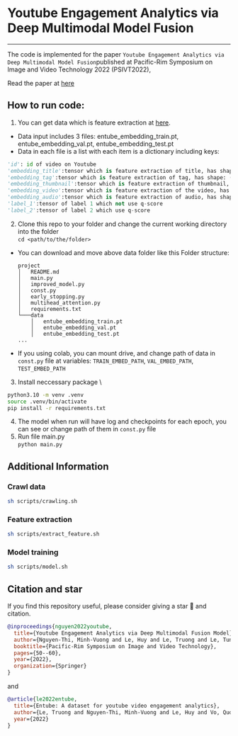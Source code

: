 # Youtube Engagement Analytics via Deep Multimodal Model Fusion
---

The code is implemented for the paper `Youtube Engagement Analytics via Deep Multimodal Model Fusion`published at Pacific-Rim Symposium on Image and Video Technology 2022 (PSIVT2022),

Read the paper at [here](https://link.springer.com/chapter/10.1007/978-3-031-26431-3_5)

## How to run code:
1. You can get data which is feature extraction at [here](https://drive.google.com/drive/folders/1Z1WkCR5HE_LIEcdFZIv3u0uNV0PruuI8). 
- Data input includes 3 files: entube_embedding_train.pt, entube_embedding_val.pt, entube_embedding_test.pt
- Data in each file is a list with each item is a dictionary including keys:
```python
'id': id of video on Youtube
'embedding_title':tensor which is feature extraction of title, has shape: (768,)
'embedding_tag':tensor which is feature extraction of tag, has shape: (768,)
'embedding_thumbnail':tensor which is feature extraction of thumbnail, has shape: (2560,)
'embedding_video':tensor which is feature extraction of the video, has shape: (2304,1,2,2)
'embedding_audio':tensor which is feature extraction of audio, has shape: (62, 128)
'label_1':tensor of label 1 which not use q-score
'label_2':tensor of label 2 which use q-score
```
2. Clone this repo to your folder and change the current working directory into the folder \
    ```cd <path/to/the/folder>``` 
- You can download and move above data folder like this
    Folder structure:
    ```
    project
    │   README.md
    │   main.py
    │   improved_model.py
    │   const.py
    │   early_stopping.py
    │   multihead_attention.py
    │   requirements.txt
    └───data
        │   entube_embedding_train.pt
        │   entube_embedding_val.pt
        │   entube_embedding_test.pt
    ...
    ```
- If you using colab, you can mount drive, and change path of data in `const.py` file at variables:  `TRAIN_EMBED_PATH`, `VAL_EMBED_PATH`, `TEST_EMBED_PATH`
3. Install neccessary package \
```bash
python3.10 -m venv .venv
source .venv/bin/activate
pip install -r requirements.txt
```
4. The model when run will have log and checkpoints for each epoch, you can see or change path of them in `const.py` file
5. Run file main.py \
    ```python main.py```

## Additional Information
### Crawl data
```bash
sh scripts/crawling.sh
```
### Feature extraction
```bash
sh scripts/extract_feature.sh
```
### Model training
```bash
sh scripts/model.sh
```

## Citation and star
If you find this repository useful, please consider giving a star 🌟 and citation.
```bibtex
@inproceedings{nguyen2022youtube,
  title={Youtube Engagement Analytics via Deep Multimodal Fusion Model},
  author={Nguyen-Thi, Minh-Vuong and Le, Huy and Le, Truong and Le, Tung and Nguyen, Huy Tien},
  booktitle={Pacific-Rim Symposium on Image and Video Technology},
  pages={50--60},
  year={2022},
  organization={Springer}
}
```
and
```bibtex
@article{le2022entube,
  title={Entube: A dataset for youtube video engagement analytics},
  author={Le, Truong and Nguyen-Thi, Minh-Vuong and Le, Huy and Vo, Quoc-Thang and Le, Tung and Nguyen, Huy Tien},
  year={2022}
}
```
